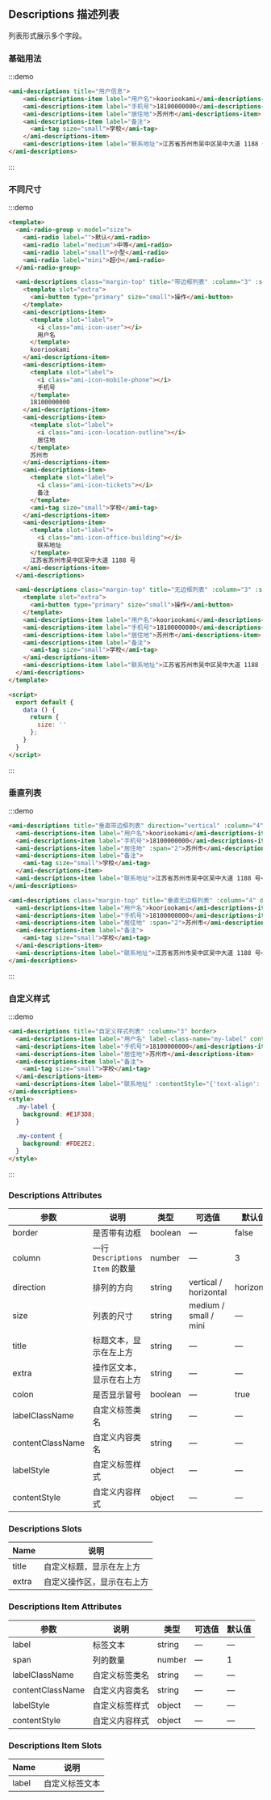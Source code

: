 ## Descriptions 描述列表

列表形式展示多个字段。

### 基础用法

:::demo

```html
<ami-descriptions title="用户信息">
    <ami-descriptions-item label="用户名">kooriookami</ami-descriptions-item>
    <ami-descriptions-item label="手机号">18100000000</ami-descriptions-item>
    <ami-descriptions-item label="居住地">苏州市</ami-descriptions-item>
    <ami-descriptions-item label="备注">
      <ami-tag size="small">学校</ami-tag>
    </ami-descriptions-item>
    <ami-descriptions-item label="联系地址">江苏省苏州市吴中区吴中大道 1188 号</ami-descriptions-item>
</ami-descriptions>
```
:::

### 不同尺寸

:::demo

```html
<template>
  <ami-radio-group v-model="size">
    <ami-radio label="">默认</ami-radio>
    <ami-radio label="medium">中等</ami-radio>
    <ami-radio label="small">小型</ami-radio>
    <ami-radio label="mini">超小</ami-radio>
  </ami-radio-group>

  <ami-descriptions class="margin-top" title="带边框列表" :column="3" :size="size" border>
    <template slot="extra">
      <ami-button type="primary" size="small">操作</ami-button>
    </template>
    <ami-descriptions-item>
      <template slot="label">
        <i class="ami-icon-user"></i>
        用户名
      </template>
      kooriookami
    </ami-descriptions-item>
    <ami-descriptions-item>
      <template slot="label">
        <i class="ami-icon-mobile-phone"></i>
        手机号
      </template>
      18100000000
    </ami-descriptions-item>
    <ami-descriptions-item>
      <template slot="label">
        <i class="ami-icon-location-outline"></i>
        居住地
      </template>
      苏州市
    </ami-descriptions-item>
    <ami-descriptions-item>
      <template slot="label">
        <i class="ami-icon-tickets"></i>
        备注
      </template>
      <ami-tag size="small">学校</ami-tag>
    </ami-descriptions-item>
    <ami-descriptions-item>
      <template slot="label">
        <i class="ami-icon-office-building"></i>
        联系地址
      </template>
      江苏省苏州市吴中区吴中大道 1188 号
    </ami-descriptions-item>
  </ami-descriptions>

  <ami-descriptions class="margin-top" title="无边框列表" :column="3" :size="size">
    <template slot="extra">
      <ami-button type="primary" size="small">操作</ami-button>
    </template>
    <ami-descriptions-item label="用户名">kooriookami</ami-descriptions-item>
    <ami-descriptions-item label="手机号">18100000000</ami-descriptions-item>
    <ami-descriptions-item label="居住地">苏州市</ami-descriptions-item>
    <ami-descriptions-item label="备注">
      <ami-tag size="small">学校</ami-tag>
    </ami-descriptions-item>
    <ami-descriptions-item label="联系地址">江苏省苏州市吴中区吴中大道 1188 号</ami-descriptions-item>
  </ami-descriptions>
</template>

<script>
  export default {
    data () {
      return {
        size: ''
      };
    }
  }
</script>
```
:::

### 垂直列表

:::demo

```html
<ami-descriptions title="垂直带边框列表" direction="vertical" :column="4" border>
  <ami-descriptions-item label="用户名">kooriookami</ami-descriptions-item>
  <ami-descriptions-item label="手机号">18100000000</ami-descriptions-item>
  <ami-descriptions-item label="居住地" :span="2">苏州市</ami-descriptions-item>
  <ami-descriptions-item label="备注">
    <ami-tag size="small">学校</ami-tag>
  </ami-descriptions-item>
  <ami-descriptions-item label="联系地址">江苏省苏州市吴中区吴中大道 1188 号</ami-descriptions-item>
</ami-descriptions>

<ami-descriptions class="margin-top" title="垂直无边框列表" :column="4" direction="vertical">
  <ami-descriptions-item label="用户名">kooriookami</ami-descriptions-item>
  <ami-descriptions-item label="手机号">18100000000</ami-descriptions-item>
  <ami-descriptions-item label="居住地" :span="2">苏州市</ami-descriptions-item>
  <ami-descriptions-item label="备注">
    <ami-tag size="small">学校</ami-tag>
  </ami-descriptions-item>
  <ami-descriptions-item label="联系地址">江苏省苏州市吴中区吴中大道 1188 号</ami-descriptions-item>
</ami-descriptions>
```
:::

### 自定义样式

:::demo

```html
<ami-descriptions title="自定义样式列表" :column="3" border>
  <ami-descriptions-item label="用户名" label-class-name="my-label" content-class-name="my-content">kooriookami</ami-descriptions-item>
  <ami-descriptions-item label="手机号">18100000000</ami-descriptions-item>
  <ami-descriptions-item label="居住地">苏州市</ami-descriptions-item>
  <ami-descriptions-item label="备注">
    <ami-tag size="small">学校</ami-tag>
  </ami-descriptions-item>
  <ami-descriptions-item label="联系地址" :contentStyle="{'text-align': 'right'}">江苏省苏州市吴中区吴中大道 1188 号</ami-descriptions-item>
</ami-descriptions>
<style>
  .my-label {
    background: #E1F3D8;
  }

  .my-content {
    background: #FDE2E2;
  }
</style>
```
:::

### Descriptions Attributes
| 参数          | 说明            | 类型            | 可选值                 | 默认值   |
|-------------  |---------------- |---------------- |---------------------- |-------- |
| border        | 是否带有边框         | boolean  |          —             |    false     |
| column        | 一行 `Descriptions Item` 的数量  | number | — |    3  |
| direction     | 排列的方向  | string | vertical / horizontal |    horizontal  |
| size          | 列表的尺寸    | string  |    medium / small / mini  |  — |
| title         | 标题文本，显示在左上方    | string  |    —  |  — |
| extra         | 操作区文本，显示在右上方    | string  |    —  |  — |
| colon         | 是否显示冒号    | boolean  |    —  |  true |
| labelClassName | 自定义标签类名    | string |    —  |  — |
| contentClassName | 自定义内容类名    | string |    —  | — |
| labelStyle | 自定义标签样式 | object |    —  | — |
| contentStyle | 自定义内容样式    | object |    —  | — |

### Descriptions Slots

| Name | 说明 |
|------|--------|
| title | 自定义标题，显示在左上方  |
| extra | 自定义操作区，显示在右上方  |

### Descriptions Item Attributes
| 参数          | 说明            | 类型            | 可选值                 | 默认值   |
|-------------  |---------------- |---------------- |---------------------- |-------- |
| label          | 标签文本         | string  |          —             |    —     |
| span          | 列的数量         | number  |          —             |    1     |
| labelClassName | 自定义标签类名    | string |    —  |  — |
| contentClassName | 自定义内容类名    | string |    —  | — |
| labelStyle | 自定义标签样式 | object |    —  | — |
| contentStyle | 自定义内容样式    | object |    —  | — |

### Descriptions Item Slots

| Name | 说明 |
|------|--------|
| label | 自定义标签文本  |

